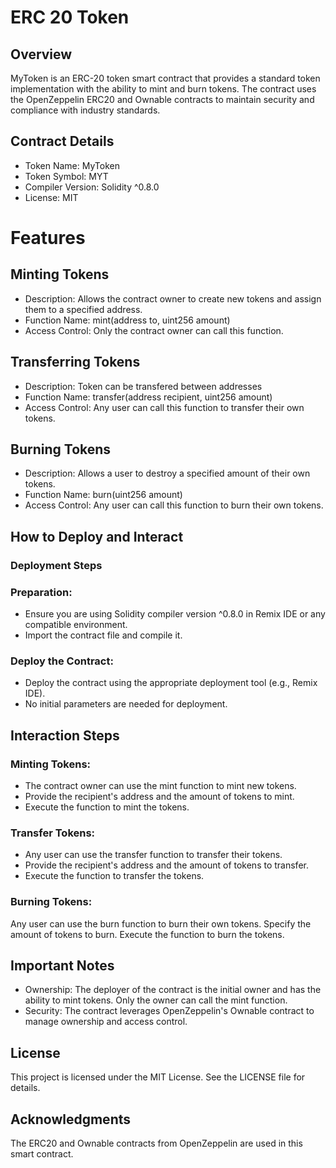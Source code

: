 # ERC 20 Token

## Overview
MyToken is an ERC-20 token smart contract that provides a standard token implementation with the ability to mint and burn tokens. The contract uses the OpenZeppelin ERC20 and Ownable contracts to maintain security and compliance with industry standards.

## Contract Details
* Token Name: MyToken
* Token Symbol: MYT
* Compiler Version: Solidity ^0.8.0
* License: MIT

# Features
## Minting Tokens
* Description: Allows the contract owner to create new tokens and assign them to a specified address.
* Function Name: mint(address to, uint256 amount)
* Access Control: Only the contract owner can call this function.

## Transferring Tokens
* Description: Token can be transfered between addresses
* Function Name: transfer(address recipient, uint256 amount)
* Access Control: Any user can call this function to transfer their own tokens.

## Burning Tokens
* Description: Allows a user to destroy a specified amount of their own tokens.
* Function Name: burn(uint256 amount)
* Access Control: Any user can call this function to burn their own tokens.

## How to Deploy and Interact
### Deployment Steps
### Preparation:
* Ensure you are using Solidity compiler version ^0.8.0 in Remix IDE or any compatible environment.
* Import the contract file and compile it.
### Deploy the Contract:
* Deploy the contract using the appropriate deployment tool (e.g., Remix IDE).
* No initial parameters are needed for deployment.

## Interaction Steps
### Minting Tokens:
* The contract owner can use the mint function to mint new tokens.
* Provide the recipient's address and the amount of tokens to mint.
* Execute the function to mint the tokens.
### Transfer Tokens:
* Any user can use the transfer function to transfer their tokens.
* Provide the recipient's address and the amount of tokens to transfer.
* Execute the function to transfer the tokens.
### Burning Tokens:
Any user can use the burn function to burn their own tokens.
Specify the amount of tokens to burn.
Execute the function to burn the tokens.

## Important Notes
* Ownership: The deployer of the contract is the initial owner and has the ability to mint tokens. Only the owner can call the mint function.
* Security: The contract leverages OpenZeppelin's Ownable contract to manage ownership and access control.

## License
This project is licensed under the MIT License. See the LICENSE file for details.

## Acknowledgments
The ERC20 and Ownable contracts from OpenZeppelin are used in this smart contract.
